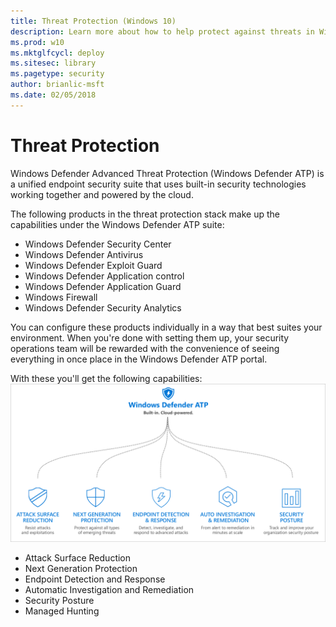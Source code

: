 ```yaml
---
title: Threat Protection (Windows 10)
description: Learn more about how to help protect against threats in Windows 10 and Windows 10 Mobile.
ms.prod: w10
ms.mktglfcycl: deploy
ms.sitesec: library
ms.pagetype: security
author: brianlic-msft
ms.date: 02/05/2018
---
```


# Threat Protection
Windows Defender Advanced Threat Protection (Windows Defender ATP) is a unified endpoint security suite that uses built-in security technologies working together and powered by the cloud. 

The following products in the threat protection stack make up the capabilities under the Windows Defender ATP suite:

- Windows Defender Security Center 
- Windows Defender Antivirus
- Windows Defender Exploit Guard
- Windows Defender Application control
- Windows Defender Application Guard
- Windows Firewall
- Windows Defender Security Analytics


You can configure these products individually in a way that best suites your environment. When you're done with setting them up, your security operations team will be rewarded with the convenience of seeing everything in once place in the Windows Defender ATP portal. 


With these you'll get the following capabilities:
![Windows Defender ATP service components](windows-defender-atp/images/WDATP-components.png)

-	Attack Surface Reduction
-	Next Generation Protection
-	Endpoint Detection and Response
-	Automatic Investigation and Remediation
-	Security Posture
-	Managed Hunting


